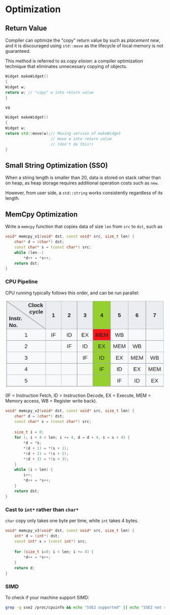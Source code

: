 # Optimization


## Return Value 

Compiler can optimize the "copy" return value by such as *placement new*, and it is discouraged using `std::move` as the lifecycle of local memory is not guaranteed.

This method is referred to as *copy elision*: a compiler optimization technique that eliminates unnecessary copying of objects.

```cpp
Widget makeWidget()
{
Widget w;
return w; // "copy" w into return value
}
```
vs
```cpp
Widget makeWidget()
{
Widget w;
return std::move(w);// Moving version of makeWidget
                    // move w into return value
                    // (don't do this!)
}
```

## Small String Optimization (SSO)

When a string length is smaller than 20, data is stored on stack rather than on heap, as heap storage requires additional operation costs such as `new`.

However, from user side, a `std::string` works consistently regardless of its length.

## MemCpy Optimization

Write a `memcpy` function that copies data of size `len` from `src` to `dst`, such as 
```cpp
void* memcpy_v1(void* dst, const void* src, size_t len) {
    char* d = (char*) dst;
    const char* s = (const char*) src;
    while (len--)
        *d++ = *s++;
    return dst;
}
```

### CPU Pipeline

CPU running typically follows this order, and can be run parallel:

![cpu_pipeline](imgs/cpu_pipeline.png "cpu_pipeline")

(IF = Instruction Fetch, ID = Instruction Decode, EX = Execute, MEM = Memory access, WB = Register write back).

```cpp
void* memcpy_v2(void* dst, const void* src, size_t len) {
    char* d = (char*) dst;
    const char* s = (const char*) src;
    
    size_t i = 0;
    for (; i + 4 < len; i += 4, d = d + 4, s = s + 4) {
        *d = *s;
        *(d + 1) = *(s + 1);
        *(d + 2) = *(s + 2);
        *(d + 3) = *(s + 3);
    }
    while (i < len) {
        i++;
        *d++ = *s++;
    }
    return dst;
}
```

### Cast to `int*` rather than `char*`

`char` copy only takes one byte per time, while `int` takes 4 bytes.

```cpp
void* memcpy_v3(void* dst, const void* src, size_t len) {
    int* d = (int*) dst;
    const int* s = (const int*) src;
    
    for (size_t i=0; i < len; i += 4) {
        *d++ = *s++;
    }
    return d;
}
```

### SIMD

To check if your machine support SIMD:
```bash
grep -q sse2 /proc/cpuinfo && echo "SSE2 supported" || echo "SSE2 not supported"
```
